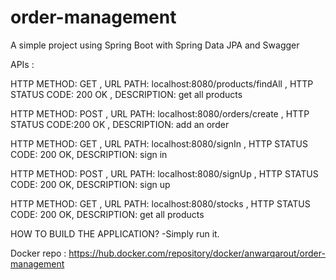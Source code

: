 # order-management
A simple project using Spring Boot with Spring Data JPA and Swagger

APIs :

HTTP METHOD: GET , URL PATH: localhost:8080/products/findAll , HTTP STATUS CODE: 200 OK , DESCRIPTION: get all products

HTTP METHOD: POST , URL PATH: localhost:8080/orders/create , HTTP STATUS CODE:200 OK , DESCRIPTION: add an order

HTTP METHOD: GET , URL PATH: localhost:8080/signIn , HTTP STATUS CODE: 200 OK, DESCRIPTION: sign in

HTTP METHOD: POST , URL PATH: localhost:8080/signUp , HTTP STATUS CODE: 200 OK, DESCRIPTION: sign up

HTTP METHOD: GET , URL PATH: localhost:8080/stocks , HTTP STATUS CODE: 200 OK, DESCRIPTION: get all products


HOW TO BUILD THE APPLICATION?
-Simply run it.

Docker repo : https://hub.docker.com/repository/docker/anwarqarout/order-management
